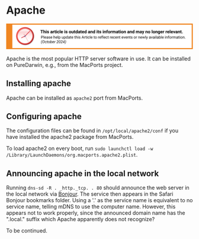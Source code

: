 Apache
======

![This article is outdated and its information and may no longer relevant.](/img/notice/article-oudated-oct2024.svg)


Apache is the most popular HTTP server software in use. It can be installed on PureDarwin, e.g., from the MacPorts project.

Installing apache
-----------------
Apache can be installed as `apache2` port from MacPorts.

Configuring apache
------------------
The configuration files can be found in `/opt/local/apache2/conf` if you have installed the apache2 package from MacPorts.

To load apache2 on every boot, run `sudo launchctl load -w /Library/LaunchDaemons/org.macports.apache2.plist`.

Announcing apache in the local network
--------------------------------------
Running
`dns-sd -R . _http._tcp. . 80` should announce the web server in the local network via [Bonjour](https://github.com/PureDarwin/PureDarwin/wiki/Bonjour).
The service then appears in the Safari Bonjour bookmarks folder. Using a '.' as the service name is equivalent to no service name, telling mDNS to use the computer name. However, this appears not to work properly, since the announced domain name has the ".local." suffix which Apache apparently does not recognize?

To be continued.